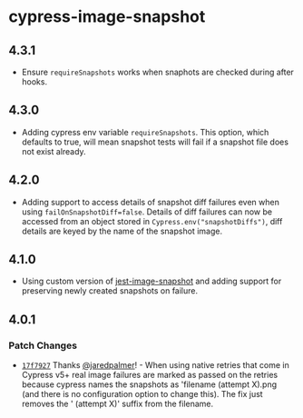 # cypress-image-snapshot

## 4.3.1

- Ensure `requireSnapshots` works when snaphots are checked during after hooks.

## 4.3.0

- Adding cypress env variable `requireSnapshots`. This option, which defaults to true, will mean snapshot tests will fail if a snapshot file does not exist already.

## 4.2.0

- Adding support to access details of snapshot diff failures even when using `failOnSnapshotDiff=false`. Details of diff failures can now be accessed from an object stored in `Cypress.env("snapshotDiffs")`, diff details are keyed by the name of the snapshot image.

## 4.1.0

- Using custom version of [jest-image-snapshot](https://github.com/thecapdan/jest-image-snapshot) and adding support for preserving newly created snapshots on failure.

## 4.0.1

### Patch Changes

- [`17f7927`](https://github.com/jaredpalmer/cypress-image-snapshot/commit/17f7927384bfdbd6cbb65d344c8337d32926b691) Thanks [@jaredpalmer](https://github.com/jaredpalmer)! - When using native retries that come in Cypress v5+ real image failures are marked as passed on the retries because cypress names the snapshots as 'filename (attempt X).png (and there is no configuration option to change this). The fix just removes the ' (attempt X)' suffix from the filename.
